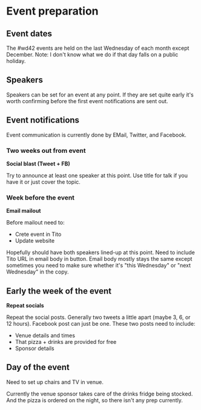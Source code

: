 # Event preparation

## Event dates
The #wd42 events are held on the last Wednesday of each month except December. 
Note: I don't know what we do if that day falls on a public holiday.

## Speakers
Speakers can be set for an event at any point. If they are set quite early it's worth confirming before the first event notifications are sent out.

## Event notifications
Event communication is currently done by EMail, Twitter, and Facebook.

### Two weeks out from event
**Social blast (Tweet + FB)**

Try to announce at least one speaker at this point. Use title for talk if you have it or just cover the topic.

### Week before the event
**Email mailout**

Before mailout need to:
 - Crete event in Tito
 - Update website

Hopefully should have both speakers lined-up at this point. Need to include Tito URL in email body in button.
Email body mostly stays the same except sometimes you need to make sure whether it's "this Wednesday" or "next Wednesday" in the copy.

## Early the week of the event
**Repeat socials**

Repeat the social posts. Generally two tweets a little apart (maybe 3, 6, or 12 hours). Facebook post can just be one.
These two posts need to include:
 - Venue details and times
 - That pizza + drinks are provided for free
 - Sponsor details
 
## Day of the event
Need to set up chairs and TV in venue. 
 
Currently the venue sponsor takes care of the drinks fridge being stocked. And the pizza is ordered on the night, so there isn't any prep currently.
